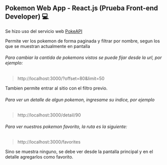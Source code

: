 
## Pokemon Web App - React.js (Prueba Front-end Developer) 💻

Se hizo uso del servicio web [PokeAPI](https://pokeapi.co/)

Permite ver los pokemon de forma paginada y filtrar por nombre, segun los que se muestran actualmente en pantalla

###### Para cambiar la cantida de pokemons vistos se puede fijar desde la url, por ejemplo:
> http://localhost:3000/?offset=80&limit=50

Tambien permite entrar al sitio con el filtro previo.

###### Para ver un detalle de algun pokemon, ingresame su indice, por ejemplo
> http://localhost:3000/detail/90

###### Para ver nuestros pokemon favorito, la ruta es la siguiente:
> http://localhost:3000/favorites

Sino se muestra ninguno, se debe ver desde la pantalla principal y en el detalle agregarlos como favorito.

